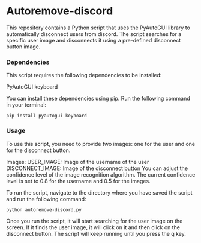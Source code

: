 # Autoremove-discord

This repository contains a Python script that uses the PyAutoGUI library to automatically disconnect users from discord. The script searches for a specific user image and disconnects it using a pre-defined disconnect button image.

### Dependencies
This script requires the following dependencies to be installed:

PyAutoGUI
keyboard

You can install these dependencies using pip. Run the following command in your terminal:

`pip install pyautogui keyboard`

### Usage
To use this script, you need to provide two images: one for the user and one for the disconnect button.

Images:
USER_IMAGE: Image of the username of the user
DISCONNECT_IMAGE: Image of the disconnect button
You can adjust the confidence level of the image recognition algorithm. The current confidence level is set to 0.8 for the username and 0.5 for the images.

To run the script, navigate to the directory where you have saved the script and run the following command:

`python autoremove-discord.py`

Once you run the script, it will start searching for the user image on the screen. If it finds the user image, it will click on it and then click on the disconnect button. The script will keep running until you press the q key.
